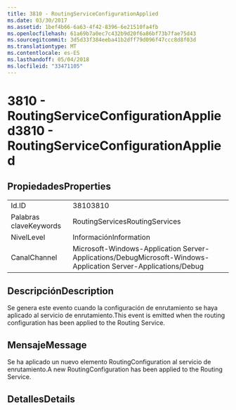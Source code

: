 ```yaml
---
title: 3810 - RoutingServiceConfigurationApplied
ms.date: 03/30/2017
ms.assetid: 1bef4b66-6a63-4f42-8396-6e21510fa4fb
ms.openlocfilehash: 61a69b7a0ec7c432b9d20f6a86bf73b7fae75d43
ms.sourcegitcommit: 3d5d33f384eeba41b2dff79d096f47ccc8d8f03d
ms.translationtype: MT
ms.contentlocale: es-ES
ms.lasthandoff: 05/04/2018
ms.locfileid: "33471105"
---
```

# <a name="3810---routingserviceconfigurationapplied"></a><span data-ttu-id="078c3-102">3810 - RoutingServiceConfigurationApplied</span><span class="sxs-lookup"><span data-stu-id="078c3-102">3810 - RoutingServiceConfigurationApplied</span></span>
## <a name="properties"></a><span data-ttu-id="078c3-103">Propiedades</span><span class="sxs-lookup"><span data-stu-id="078c3-103">Properties</span></span>  
  
|||  
|-|-|  
|<span data-ttu-id="078c3-104">Id.</span><span class="sxs-lookup"><span data-stu-id="078c3-104">ID</span></span>|<span data-ttu-id="078c3-105">3810</span><span class="sxs-lookup"><span data-stu-id="078c3-105">3810</span></span>|  
|<span data-ttu-id="078c3-106">Palabras clave</span><span class="sxs-lookup"><span data-stu-id="078c3-106">Keywords</span></span>|<span data-ttu-id="078c3-107">RoutingServices</span><span class="sxs-lookup"><span data-stu-id="078c3-107">RoutingServices</span></span>|  
|<span data-ttu-id="078c3-108">Nivel</span><span class="sxs-lookup"><span data-stu-id="078c3-108">Level</span></span>|<span data-ttu-id="078c3-109">Información</span><span class="sxs-lookup"><span data-stu-id="078c3-109">Information</span></span>|  
|<span data-ttu-id="078c3-110">Canal</span><span class="sxs-lookup"><span data-stu-id="078c3-110">Channel</span></span>|<span data-ttu-id="078c3-111">Microsoft-Windows-Application Server-Applications/Debug</span><span class="sxs-lookup"><span data-stu-id="078c3-111">Microsoft-Windows-Application Server-Applications/Debug</span></span>|  
  
## <a name="description"></a><span data-ttu-id="078c3-112">Descripción</span><span class="sxs-lookup"><span data-stu-id="078c3-112">Description</span></span>  
 <span data-ttu-id="078c3-113">Se genera este evento cuando la configuración de enrutamiento se haya aplicado al servicio de enrutamiento.</span><span class="sxs-lookup"><span data-stu-id="078c3-113">This event is emitted when the routing configuration has been applied to the Routing Service.</span></span>  
  
## <a name="message"></a><span data-ttu-id="078c3-114">Mensaje</span><span class="sxs-lookup"><span data-stu-id="078c3-114">Message</span></span>  
 <span data-ttu-id="078c3-115">Se ha aplicado un nuevo elemento RoutingConfiguration al servicio de enrutamiento.</span><span class="sxs-lookup"><span data-stu-id="078c3-115">A new RoutingConfiguration has been applied to the Routing Service.</span></span>  
  
## <a name="details"></a><span data-ttu-id="078c3-116">Detalles</span><span class="sxs-lookup"><span data-stu-id="078c3-116">Details</span></span>
